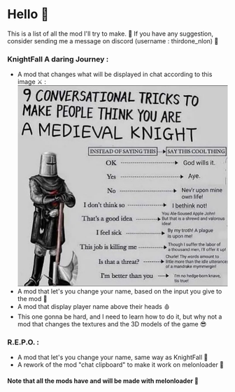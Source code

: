 # Hello 👋
This is a list of all the mod I'll try to make. 🌹
If you have any suggestion, consider sending me a message on discord (username : thirdone_nlon) 🧂

### KnightFall A daring Journey :
- A mod that changes what will be displayed in chat according to this image ⚔️ :
![ThisImage;)](https://github.com/NemisFR/The-ideas/blob/main/6081a6915df7f%20(1).png)
- A mod that let's you change your name, based on the input you give to the mod 🥷
- A mod that display player name above their heads 🩸
- This one gonna be hard, and I need to learn how to do it, but why not a mod that changes the textures and the 3D models of the game 😎
  
### R.E.P.O. :
- A mod that let's you change your name, same way as KnightFall 🥷
- A rework of the mod "chat clipboard" to make it work on melonloader 📎


#### Note that all the mods have and will be made with melonloader 🍉
